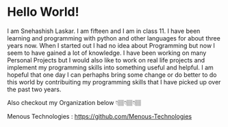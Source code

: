 # Hello World!

I am Snehashish Laskar. I am fifteen and I am in class 11.
I have been learning and programming with python and other languages for about three years now.
When I started out I had no idea about Programming but now I seem to have gained a lot of knowledge.
I have been working on many Personal Projects but I would 
also like to work on real life projects and implement my programming skills into something useful and helpful. 
I am hopeful that one day I can perhaphs bring some change or do better to do this world by contribuiting my programming skills that I have picked up over the past two years.

Also checkout my Organization below 👇🏽👇🏽👇🏽

Menous Technologies : https://github.com/Menous-Technologies

